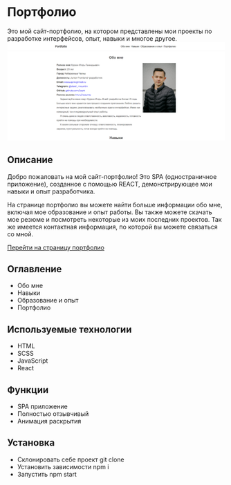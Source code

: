 # Портфолио

Это мой сайт-портфолио, на котором представлены мои проекты по разработке интерфейсов, опыт, навыки и многое другое.
![Главная](/src/images//main.png)

## Описание

Добро пожаловать на мой сайт-портфолио! Это SPA (одностраничное приложение), созданное с помощью REACT, демонстрирующее мои навыки и опыт разработчика.

На странице портфолио вы можете найти больше информации обо мне, включая мое образование и опыт работы. Вы также можете скачать мое резюме и посмотреть некоторые из моих последних проектов. Так же имеется контактная информация, по которой вы можете связаться со мной.

[Перейти на страницу портфолио](https://portfolio-virid-beta-74.vercel.app/)

## Оглавление

- Обо мне
- Навыки
- Образование и опыт
- Портфолио

## Используемые технологии

- HTML
- SCSS
- JavaScript
- React

## Функции

- SPA приложение
- Полностью отзывчивый
- Анимация раскрытия

## Установка

- Склонировать себе проект git clone
- Установить зависимости npm i
- Запустить npm start
